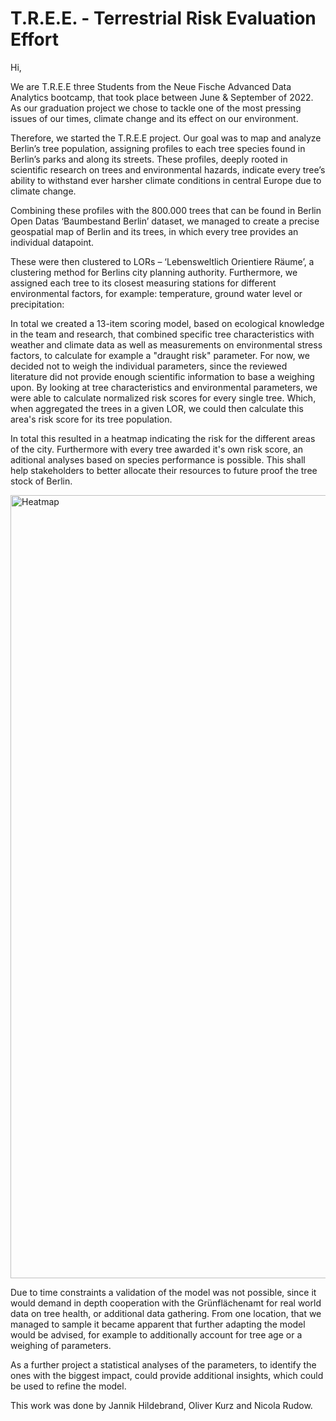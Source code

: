 # T.R.E.E. - Terrestrial Risk Evaluation Effort 


Hi, 

We are T.R.E.E three Students from the Neue Fische Advanced Data Analytics bootcamp, that took place between June & September of 2022.  As our graduation project we chose to tackle one of the most pressing issues of our times, climate change and its effect on our environment. 

Therefore, we started the T.R.E.E project. Our goal was to map and analyze Berlin’s tree population, assigning profiles to each tree species found in Berlin’s parks and along its streets. These profiles, deeply rooted in scientific research on trees and environmental hazards, indicate every tree’s ability to withstand ever harsher climate conditions in central Europe due to climate change. 

Combining these profiles with the 800.000 trees that can be found in Berlin Open Datas ‘Baumbestand Berlin’ dataset, we managed to create a precise geospatial map of Berlin and its trees, in which every tree provides an individual datapoint.

These were then clustered to LORs – ‘Lebensweltlich Orientiere Räume’, a clustering method for Berlins city planning authority. Furthermore, we assigned each tree to its closest measuring stations for different environmental factors, for example: temperature, ground water level or precipitation: 

In total we created a 13-item scoring model, based on ecological knowledge in the team and research, that combined specific tree characteristics with weather and climate data as well as measurements on environmental stress factors, to calculate for example a "draught risk" parameter. For now, we decided not to weigh the individual parameters, since the reviewed literature did not provide enough scientific information to base a weighing upon. By looking at tree characteristics and environmental parameters, we were able to calculate normalized risk scores for every single tree. Which, when aggregated the trees in a given LOR, we could then calculate this area's risk score for its tree population. 

In total this resulted in a heatmap indicating the risk for the different areas of the city. Furthermore with every tree awarded it's own risk score, an aditional analyses based on species performance is possible. This shall help stakeholders to better allocate their resources to future proof the tree stock of Berlin. 



<img width="1253" alt="Heatmap" src="https://user-images.githubusercontent.com/107697741/189738713-a032a760-83a7-4510-96f2-42f3c9515ab5.png">

Due to time constraints a validation of the model was not possible, since it would demand in depth cooperation with the Grünflächenamt for real world data on tree health, or additional data gathering. From one location, that we managed to sample it became apparent that further adapting the model would be advised, for example to additionally account for tree age or a weighing of parameters.

As a further project a statistical analyses of the parameters, to identify the ones with the biggest impact, could provide additional insights, which could be used to refine the model.

This work was done by Jannik Hildebrand, Oliver Kurz and Nicola Rudow.
